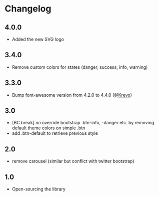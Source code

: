 # Changelog

## 4.0.0

* Added the new SVG logo

## 3.4.0

* Remove custom colors for states (danger, success, info, warning)

## 3.3.0

* Bump font-awesome version from 4.2.0 to 4.4.0 ([@Krevo](https://github.com/Krevo))

## 3.0

* [BC break] no override bootstrap .btn-info, -danger etc. by removing default theme colors on simple .btn
* add .btn-default to retrieve previous style

## 2.0

* remove carousel (similar but conflict with twitter bootstrap)

## 1.0

* Open-sourcing the library
